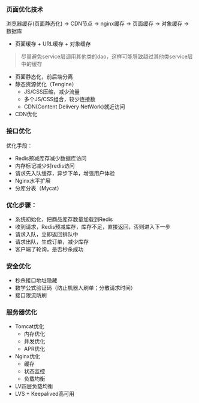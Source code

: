 ### 页面优化技术

浏览器缓存(页面静态化) -> CDN节点 -> nginx缓存 -> 页面缓存 -> 对象缓存 -> 数据库

- 页面缓存 + URL缓存 + 对象缓存
> 尽量避免service层调用其他类的dao，这样可能导致越过其他类service层中的缓存
- 页面静态化，前后端分离
- 静态资源优化（Tengine）
   - JS/CSS压缩，减少流量
   - 多个JS/CSS组合，较少连接数
   - CDN(Content Delivery NetWork)就近访问
- CDN优化

### 接口优化

优化手段：
- Redis预减库存减少数据库访问
- 内存标记减少对redis访问
- 请求先入队缓存，异步下单，增强用户体验
- Nginx水平扩展
- 分库分表（Mycat）

### 优化步骤：
- 系统初始化，把商品库存数量加载到Redis
- 收到请求，Redis预减库存，库存不足，直接返回，否则进入下一步
- 请求入队，立即返回排队中
- 请求出队，生成订单，减少库存
- 客户端了轮询，是否秒杀成功

### 安全优化
- 秒杀接口地址隐藏
- 数学公式验证码（防止机器人刷单；分散请求时间）
- 接口限流防刷

### 服务器优化
- Tomcat优化
   - 内存优化
   - 并发优化
   - APR优化
- Nginx优化
   - 缓存
   - 状态监控
   - 负载均衡
- LV四层负载均衡
- LVS + Keepalived高可用

